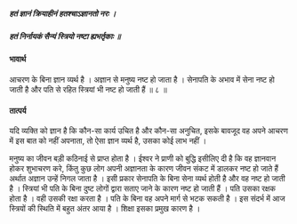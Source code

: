 ##### हतं ज्ञानं क्रियाहीनं हतश्चाऽज्ञानतो नरः ।
##### हतं निर्नायकं सैन्यं स्त्रियो नष्टा ह्यभर्तृकाः ॥

#### भावार्थ

आचरण के बिना ज्ञान व्यर्थ है । अज्ञान से मनुष्य नष्ट हो जाता है । सेनापति के अभाव में सेना नष्ट हो जाती है और पति से रहित स्त्रियां भी नष्ट हो जाती हैं ॥ ८ ॥

#### तात्पर्य

यदि व्यक्ति को ज्ञान है कि कौन-सा कार्य उचित है और कौन-सा अनुचित, इसके बावजूद वह अपने आचरण में इस बात को नहीं अपनाता, तो ऐसा ज्ञान व्यर्थ है, उसका कोई लाभ नहीं ।

मनुष्य का जीवन बड़ी कठिनाई से प्राप्त होता है । ईश्वर ने प्राणी को बुद्धि इसीलिए दी है कि वह ज्ञानवान होकर शुभाचरण करे, किंतु कुछ लोग अपनी अज्ञानता के कारण जीवन संकट में डालकर नष्ट हो जाते हैं अर्थात अज्ञान उन्हें निगल जाता है । इसी प्रकार सेनापति के बिना सेना व्यर्थ होती है और वह नष्ट हो जाती है । स्त्रियां भी पति के बिना दुष्ट लोगों द्वारा सताए जाने के कारण नष्ट हो जाती हैं । पति उसका रक्षक होता है । वही उसकी रक्षा करता है । पति के बिना वह अपने मार्ग से भटक सकती है । इस संदर्भ में आज स्त्रियों की स्थिति में बहुत अंतर आया है । शिक्षा इसका प्रमुख कारण है ।